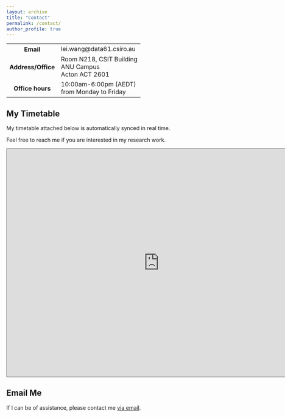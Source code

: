 ```yaml
---
layout: archive
title: "Contact"
permalink: /contact/
author_profile: true
---
```



<table style="white-space:nowrap; width:100%; border: none;">
  <tr>
    <th style="max-width:100%; white-space:nowrap; border: none;">Email</th>
    <td style="max-width:100%; white-space:nowrap; border: none;">lei.wang@data61.csiro.au</td>
  </tr>
  <tr>
    <th style="max-width:100%; white-space:nowrap; border: none;">Address/Office</th>
    <td style="max-width:100%; white-space:nowrap; border: none;">Room N218, CSIT Building <br> ANU Campus <br> Acton ACT 2601</td>
  </tr>
  <tr>
    <th style="max-width:100%; white-space:nowrap; border: none;">Office hours</th>
    <td style="max-width:100%; white-space:nowrap; border: none;">10:00am-6:00pm (AEDT) <br> from Monday to Friday</td>
  </tr>
</table>

<h2>My Timetable</h2>

<!-- My working hours in the office are: 10:00am to 6:00pm (AEDT) from Monday to Friday.  -->

My timetable attached below is automatically synced in real time.

Feel free to reach me if you are interested in my research work.

<iframe src="https://calendar.google.com/calendar/embed?height=600&wkst=1&bgcolor=%23ffffff&ctz=Australia%2FSydney&showTitle=0&showNav=0&mode=WEEK&showPrint=0&showTabs=0&showCalendars=0&showTz=1&src=bGVpLndAYW51LmVkdS5hdQ&src=ZW4uYXVzdHJhbGlhbiNob2xpZGF5QGdyb3VwLnYuY2FsZW5kYXIuZ29vZ2xlLmNvbQ&color=%23039BE5&color=%230B8043" style="border:solid 1px #777" width="800" height="600" frameborder="0" scrolling="no"></iframe>

<!-- <p>&nbsp;</p> -->

<h2>Email Me</h2>


If I can be of assistance, please contact me [via email](mailto:lei.wang@data61.csiro.au).

